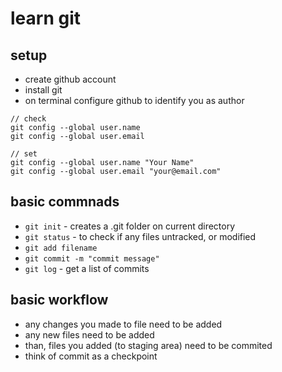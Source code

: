 # learn git

## setup

- create github account
- install git
- on terminal configure github to identify you as author

```
// check
git config --global user.name
git config --global user.email

// set
git config --global user.name "Your Name"
git config --global user.email "your@email.com"
```

## basic commnads

- `git init` - creates a .git folder on current directory
- `git status` - to check if any files untracked, or modified
- `git add filename`
- `git commit -m "commit message"`
- `git log` - get a list of commits

## basic workflow

- any changes you made to file need to be added
- any new files need to be added
- than, files you added (to staging area) need to be commited
- think of commit as a checkpoint

